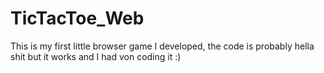 # TicTacToe_Web

This is my first little browser game I developed, the code is probably hella shit but it works and I had von coding it :) 
